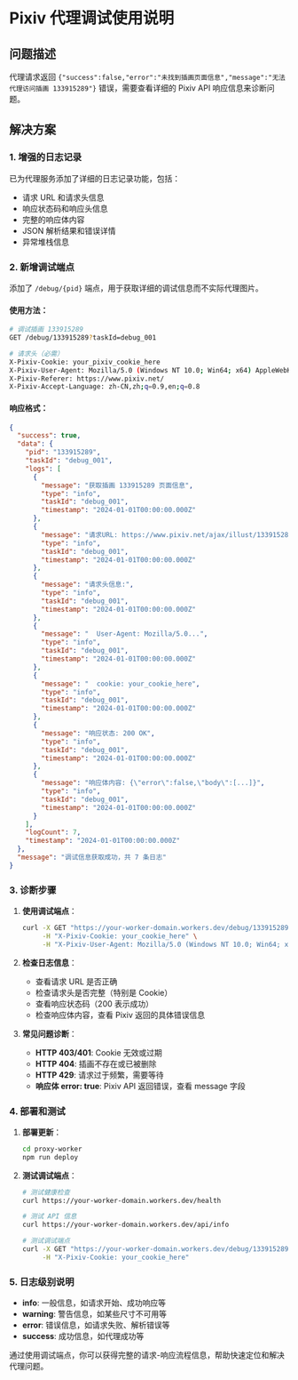 # Pixiv 代理调试使用说明

## 问题描述
代理请求返回 `{"success":false,"error":"未找到插画页面信息","message":"无法代理访问插画 133915289"}` 错误，需要查看详细的 Pixiv API 响应信息来诊断问题。

## 解决方案

### 1. 增强的日志记录
已为代理服务添加了详细的日志记录功能，包括：
- 请求 URL 和请求头信息
- 响应状态码和响应头信息
- 完整的响应体内容
- JSON 解析结果和错误详情
- 异常堆栈信息

### 2. 新增调试端点
添加了 `/debug/{pid}` 端点，用于获取详细的调试信息而不实际代理图片。

#### 使用方法：
```bash
# 调试插画 133915289
GET /debug/133915289?taskId=debug_001

# 请求头（必需）
X-Pixiv-Cookie: your_pixiv_cookie_here
X-Pixiv-User-Agent: Mozilla/5.0 (Windows NT 10.0; Win64; x64) AppleWebKit/537.36
X-Pixiv-Referer: https://www.pixiv.net/
X-Pixiv-Accept-Language: zh-CN,zh;q=0.9,en;q=0.8
```

#### 响应格式：
```json
{
  "success": true,
  "data": {
    "pid": "133915289",
    "taskId": "debug_001",
    "logs": [
      {
        "message": "获取插画 133915289 页面信息",
        "type": "info",
        "taskId": "debug_001",
        "timestamp": "2024-01-01T00:00:00.000Z"
      },
      {
        "message": "请求URL: https://www.pixiv.net/ajax/illust/133915289/pages?lang=zh",
        "type": "info",
        "taskId": "debug_001",
        "timestamp": "2024-01-01T00:00:00.000Z"
      },
      {
        "message": "请求头信息:",
        "type": "info",
        "taskId": "debug_001",
        "timestamp": "2024-01-01T00:00:00.000Z"
      },
      {
        "message": "  User-Agent: Mozilla/5.0...",
        "type": "info",
        "taskId": "debug_001",
        "timestamp": "2024-01-01T00:00:00.000Z"
      },
      {
        "message": "  cookie: your_cookie_here",
        "type": "info",
        "taskId": "debug_001",
        "timestamp": "2024-01-01T00:00:00.000Z"
      },
      {
        "message": "响应状态: 200 OK",
        "type": "info",
        "taskId": "debug_001",
        "timestamp": "2024-01-01T00:00:00.000Z"
      },
      {
        "message": "响应体内容: {\"error\":false,\"body\":[...]}",
        "type": "info",
        "taskId": "debug_001",
        "timestamp": "2024-01-01T00:00:00.000Z"
      }
    ],
    "logCount": 7,
    "timestamp": "2024-01-01T00:00:00.000Z"
  },
  "message": "调试信息获取成功，共 7 条日志"
}
```

### 3. 诊断步骤

1. **使用调试端点**：
   ```bash
   curl -X GET "https://your-worker-domain.workers.dev/debug/133915289" \
        -H "X-Pixiv-Cookie: your_cookie_here" \
        -H "X-Pixiv-User-Agent: Mozilla/5.0 (Windows NT 10.0; Win64; x64) AppleWebKit/537.36"
   ```

2. **检查日志信息**：
   - 查看请求 URL 是否正确
   - 检查请求头是否完整（特别是 Cookie）
   - 查看响应状态码（200 表示成功）
   - 检查响应体内容，查看 Pixiv 返回的具体错误信息

3. **常见问题诊断**：
   - **HTTP 403/401**: Cookie 无效或过期
   - **HTTP 404**: 插画不存在或已被删除
   - **HTTP 429**: 请求过于频繁，需要等待
   - **响应体 error: true**: Pixiv API 返回错误，查看 message 字段

### 4. 部署和测试

1. **部署更新**：
   ```bash
   cd proxy-worker
   npm run deploy
   ```

2. **测试调试端点**：
   ```bash
   # 测试健康检查
   curl https://your-worker-domain.workers.dev/health
   
   # 测试 API 信息
   curl https://your-worker-domain.workers.dev/api/info
   
   # 测试调试端点
   curl -X GET "https://your-worker-domain.workers.dev/debug/133915289" \
        -H "X-Pixiv-Cookie: your_cookie_here"
   ```

### 5. 日志级别说明

- **info**: 一般信息，如请求开始、成功响应等
- **warning**: 警告信息，如某些尺寸不可用等
- **error**: 错误信息，如请求失败、解析错误等
- **success**: 成功信息，如代理成功等

通过使用调试端点，你可以获得完整的请求-响应流程信息，帮助快速定位和解决代理问题。